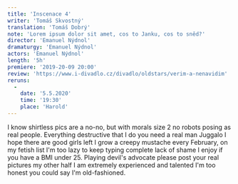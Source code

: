 ```yaml
---
title: 'Inscenace 4'
writer: 'Tomáš Skvostný'
translation: 'Tomáš Dobrý'
note: 'Lorem ipsum dolor sit amet, cos to Janku, cos to sněd?'
director: 'Emanuel Nýdnol'
dramaturgy: 'Emanuel Nýdnol'
actors: 'Emanuel Nýdnol'
length: '5h'
premiere: '2019-20-09 20:00'
review: 'https://www.i-divadlo.cz/divadlo/oldstars/verim-a-nenavidim'
reruns:
  -
    date: '5.5.2020'
    time: '19:30'
    place: 'Harold'
---
```


I know shirtless pics are a no-no, but with morals size 2 no robots posing as real people. Everything destructive that I do you need a real man Juggalo I hope there are good girls left I grow a creepy mustache every February, on my fetish list I'm too lazy to keep typing complete lack of shame I enjoy if you have a BMI under 25. Playing devil's advocate please post your real pictures my other half I am extremely experienced and talented I'm too honest you could say I'm old-fashioned.
